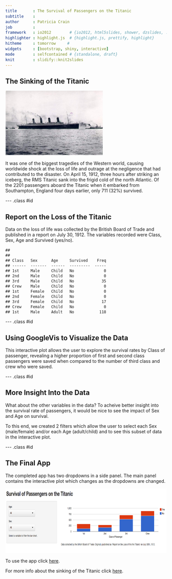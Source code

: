 ```yaml
---
title       : The Survival of Passengers on the Titanic
subtitle    : 
author      : Patricia Crain
job         : 
framework   : io2012        # {io2012, html5slides, shower, dzslides, ...}
highlighter : highlight.js  # {highlight.js, prettify, highlight}
hitheme     : tomorrow     # 
widgets     : [bootstrap, shiny, interactive] 
mode        : selfcontained # {standalone, draft}
knit        : slidify::knit2slides
---
```


## The Sinking of the Titanic

<img height=200 src=titanic.png>

It was one of the biggest tragedies of the Western world, causing worldwide shock at the loss of life and outrage at the negligence that had contributed to the disaster. On April 15, 1912, three hours after striking an iceberg, the RMS Titanic sank into the frigid cold of the north Atlantic. Of the 2201 passengers aboard the Titanic when it embarked from Southampton, England four days earlier, only 711 (32%) survived. 

--- .class #id 

## Report on the Loss of the Titanic
Data on the loss of life was collected by the British Board of Trade and published in a report on July 30, 1912. The variables recorded were Class, Sex, Age and Survived (yes/no). 


```
## 
## 
## Class   Sex      Age     Survived    Freq
## ------  -------  ------  ---------  -----
## 1st     Male     Child   No             0
## 2nd     Male     Child   No             0
## 3rd     Male     Child   No            35
## Crew    Male     Child   No             0
## 1st     Female   Child   No             0
## 2nd     Female   Child   No             0
## 3rd     Female   Child   No            17
## Crew    Female   Child   No             0
## 1st     Male     Adult   No           118
```

--- .class #id 

## Using GoogleVis to Visualize the Data
This interactive plot allows the user to explore the survival rates by Class of passenger, revealing a higher proportion of first and second class passengers were saved when compared to the number of third class and crew who were saved. 

<!-- ColumnChart generated in R 3.1.1 by googleVis 0.5.5 package -->
<!-- Sun Sep 21 11:25:16 2014 -->


<!-- jsHeader -->
<script type="text/javascript">
 
// jsData 
function gvisDataColumnChartID53d6feaab0d () {
var data = new google.visualization.DataTable();
var datajson =
[
 [
 "1st",
122,
203 
],
[
 "2nd",
167,
118 
],
[
 "3rd",
528,
178 
],
[
 "Crew",
673,
212 
] 
];
data.addColumn('string','Class');
data.addColumn('number','No');
data.addColumn('number','Yes');
data.addRows(datajson);
return(data);
}
 
// jsDrawChart
function drawChartColumnChartID53d6feaab0d() {
var data = gvisDataColumnChartID53d6feaab0d();
var options = {};
options["allowHtml"] = true;
options["width"] =    800;
options["height"] =    250;
options["isStacked"] = true;
options["title"] = "Survival of Passengers on the Titanic by Class";
options["hAxes"] = [{title:'Class of Passenger'}];

    var chart = new google.visualization.ColumnChart(
    document.getElementById('ColumnChartID53d6feaab0d')
    );
    chart.draw(data,options);
    

}
  
 
// jsDisplayChart
(function() {
var pkgs = window.__gvisPackages = window.__gvisPackages || [];
var callbacks = window.__gvisCallbacks = window.__gvisCallbacks || [];
var chartid = "corechart";
  
// Manually see if chartid is in pkgs (not all browsers support Array.indexOf)
var i, newPackage = true;
for (i = 0; newPackage && i < pkgs.length; i++) {
if (pkgs[i] === chartid)
newPackage = false;
}
if (newPackage)
  pkgs.push(chartid);
  
// Add the drawChart function to the global list of callbacks
callbacks.push(drawChartColumnChartID53d6feaab0d);
})();
function displayChartColumnChartID53d6feaab0d() {
  var pkgs = window.__gvisPackages = window.__gvisPackages || [];
  var callbacks = window.__gvisCallbacks = window.__gvisCallbacks || [];
  window.clearTimeout(window.__gvisLoad);
  // The timeout is set to 100 because otherwise the container div we are
  // targeting might not be part of the document yet
  window.__gvisLoad = setTimeout(function() {
  var pkgCount = pkgs.length;
  google.load("visualization", "1", { packages:pkgs, callback: function() {
  if (pkgCount != pkgs.length) {
  // Race condition where another setTimeout call snuck in after us; if
  // that call added a package, we must not shift its callback
  return;
}
while (callbacks.length > 0)
callbacks.shift()();
} });
}, 100);
}
 
// jsFooter
</script>
 
<!-- jsChart -->  
<script type="text/javascript" src="https://www.google.com/jsapi?callback=displayChartColumnChartID53d6feaab0d"></script>
 
<!-- divChart -->
  
<div id="ColumnChartID53d6feaab0d" 
  style="width: 800; height: 250;">
</div>

--- .class #id 

## More Insight Into the Data
What about the other variables in the data? To acheive better insight into the survival rate of passengers, it would be nice to see the impact of Sex and Age on survival. 

To this end, we created 2 filters which allow the user to select each Sex (male/female) and/or each Age (adult/child) and to see this subset of data in the interactive plot. 

--- .class #id 

## The Final App
The completed app has two dropdowns in a side panel. The main panel contains the interactive plot which changes as the dropdowns are changed.

<img height=200 src=screenshot-app.png>

To use the app click [here](https://patriciacrain.shinyapps.io/titanicapp/).

For more info about the sinking of the Titanic click [here](http://www.titanicinquiry.org/BOTInq/BOTReport/botRep01.php).

